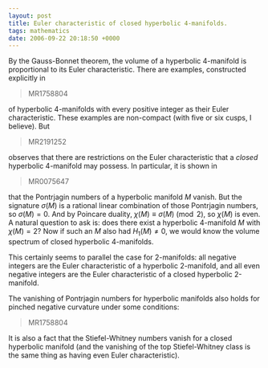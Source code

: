```yaml
---
layout: post
title: Euler characteristic of closed hyperbolic 4-manifolds.
tags: mathematics
date: 2006-09-22 20:18:50 +0000
---
```


By the Gauss-Bonnet theorem, the volume of a hyperbolic 4-manifold is proportional to its Euler characteristic.  There are examples, constructed explicitly in

> MR1758804

of hyperbolic 4-manifolds with every positive integer as their Euler characteristic.  These examples are non-compact (with five or six cusps, I believe).  But

> MR2191252 

observes that there are restrictions on the Euler characteristic that a *closed* hyperbolic 4-manifold may possess.  In particular, it is shown in

> MR0075647

that the Pontrjagin numbers of a hyperbolic manifold $M$ vanish.  But the signature $\sigma(M)$ is a rational linear combination of those Pontrjagin numbers, so $\sigma(M) = 0$.  And by Poincare duality, $\chi(M) \equiv \sigma(M) \pmod 2$, so $\chi(M)$ is even.  A natural question to ask is: does there exist a hyperbolic 4-manifold $M$ with $\chi(M) = 2$?  Now if such an $M$ also had $H_1(M) \neq 0$, we would know the volume spectrum of closed hyperbolic 4-manifolds.

This certainly seems to parallel the case for 2-manifolds: all negative integers are the Euler characteristic of a hyperbolic 2-manifold, and all even negative integers are the Euler characteristic of a closed hyperbolic 2-manifold.

The vanishing of Pontrjagin numbers for hyperbolic manifolds also holds for pinched negative curvature under some conditions:

> MR1758804

It is also a fact that the Stiefel-Whitney numbers vanish for a closed hyperbolic manifold (and the vanishing of the top Stiefel-Whitney class is the same thing as having even Euler characteristic).

